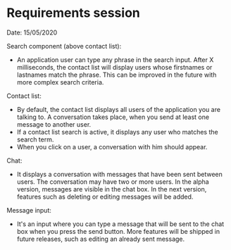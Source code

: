 # Requirements session

Date: 15/05/2020

Search component (above contact list):

  - An application user can type any phrase in the search input. After X milliseconds, the contact list will display users whose firstnames or lastnames match the phrase. This can be improved in the future with more complex search criteria.

Contact list:

  - By default, the contact list displays all users of the application you are talking to. A conversation takes place, when you send at least one message to another user.
  - If a contact list search is active, it displays any user who matches the search term.
  - When you click on a user, a conversation with him should appear. 

Chat:

  - It displays a conversation with messages that have been sent between users. The conversation may have two or more users. In the alpha version, messages are visible in the chat box. In the next version, features such as deleting or editing messages will be added.

Message input:

  - It's an input where you can type a message that will be sent to the chat box when you press the send button. More features will be shipped in future releases, such as editing an already sent message.
